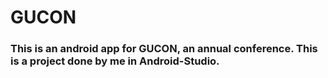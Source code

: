 # GUCON
### This is an android app for GUCON, an annual conference. This is a project done by me in Android-Studio.

